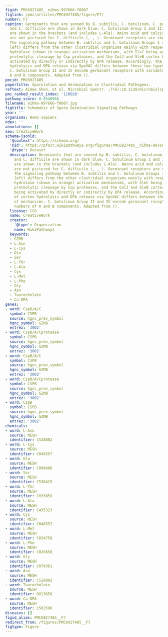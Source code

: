 ```yaml
---
figid: PMC6927485__nihms-997666-f0007
figlink: /pmc/articles/PMC6927485/figure/F7/
number: F7
caption: Germinants that are sensed by B. subtilis, C. botulinum, C. perfringens,
  and C. difficile are shown in dark blue; C. botulinum Group I and III germinants
  are shown in the brackets (and includes L-Ala). Amino acid and calcium ion co-germinants
  are not pictured for C. difficile (, , ). Germinant receptors are shown in green.
  The signaling pathway between B. subtilis and C. botulinum Groups 1 and III (far
  left) differs from the other clostridial organisms mainly with respect to cortex
  hydrolase (shown in orange) activation mechanisms, with SleC being activated by
  proteolytic cleavage by Csp proteases, and the CwlJ and SleB cortex hydrolases being
  activated by directly or indirectly by DPA release. Accordingly, the order of cortex
  hydrolysis and DPA release via SpoVAC differs between these two types of mechanisms.
  C. botulinum Group II and IV encode germinant receptors with variable numbers of
  A and B components. Adapted from ().
pmcid: PMC6927485
papertitle: Sporulation and Germination in Clostridial Pathogens.
reftext: Aimee Shen, et al. Microbiol Spectr. ;7(6):10.1128/microbiolspec.GPP3-0017-2018.
pmc_ranked_result_index: '110020'
pathway_score: 0.8540966
filename: nihms-997666-f0007.jpg
figtitle: Schematic of Spore Germination Signaling Pathways
year: ''
organisms: Homo sapiens
ndex: ''
annotations: []
seo: CreativeWork
schema-jsonld:
  '@context': https://schema.org/
  '@id': https://pfocr.wikipathways.org/figures/PMC6927485__nihms-997666-f0007.html
  '@type': Dataset
  description: Germinants that are sensed by B. subtilis, C. botulinum, C. perfringens,
    and C. difficile are shown in dark blue; C. botulinum Group I and III germinants
    are shown in the brackets (and includes L-Ala). Amino acid and calcium ion co-germinants
    are not pictured for C. difficile (, , ). Germinant receptors are shown in green.
    The signaling pathway between B. subtilis and C. botulinum Groups 1 and III (far
    left) differs from the other clostridial organisms mainly with respect to cortex
    hydrolase (shown in orange) activation mechanisms, with SleC being activated by
    proteolytic cleavage by Csp proteases, and the CwlJ and SleB cortex hydrolases
    being activated by directly or indirectly by DPA release. Accordingly, the order
    of cortex hydrolysis and DPA release via SpoVAC differs between these two types
    of mechanisms. C. botulinum Group II and IV encode germinant receptors with variable
    numbers of A and B components. Adapted from ().
  license: CC0
  name: CreativeWork
  creator:
    '@type': Organization
    name: WikiPathways
  keywords:
  - GZMB
  - L-Asn
  - L-Cys
  - Glu
  - Ser
  - L-Thr
  - L-Ala
  - Cys
  - L-Met
  - L-Phe
  - Gly
  - Asn
  - Taurocholate
  - Ca-DPA
genes:
- word: CspB/A/C
  symbol: CSPB
  source: hgnc_prev_symbol
  hgnc_symbol: GZMB
  entrez: '3002'
- word: CspB/A/Cprotease
  symbol: CSPB
  source: hgnc_prev_symbol
  hgnc_symbol: GZMB
  entrez: '3002'
- word: CspB/A/C
  symbol: CSPB
  source: hgnc_prev_symbol
  hgnc_symbol: GZMB
  entrez: '3002'
- word: CspB/A/Cprotease
  symbol: CSPB
  source: hgnc_prev_symbol
  hgnc_symbol: GZMB
  entrez: '3002'
- word: CspB
  symbol: CSPB
  source: hgnc_prev_symbol
  hgnc_symbol: GZMB
  entrez: '3002'
chemicals:
- word: L-Asn
  source: MESH
  identifier: C528802
- word: L-Cys
  source: MESH
  identifier: C046557
- word: Glu
  source: MESH
  identifier: C094686
- word: Ser
  source: MESH
  identifier: C530429
- word: L-Thr
  source: MESH
  identifier: C033059
- word: L-Ala
  source: MESH
  identifier: C435323
- word: Cys
  source: MESH
  identifier: C046557
- word: L-Met
  source: MESH
  identifier: C034758
- word: L-Phe
  source: MESH
  identifier: C026650
- word: Gly
  source: MESH
  identifier: C070361
- word: Asn
  source: MESH
  identifier: C528802
- word: Taurocholate
  source: MESH
  identifier: D013656
- word: Ca-DPA
  source: MESH
  identifier: C502590
diseases: []
figid_alias: PMC6927485__F7
redirect_from: /figures/PMC6927485__F7
figtype: Figure
---
```

